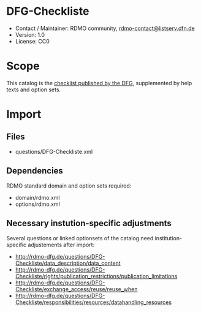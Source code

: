 # DFG-Checkliste
* Contact / Maintainer: RDMO community, rdmo-contact@listserv.dfn.de
* Version: 1.0
* License: CC0

# Scope
This catalog is the [checklist published by the DFG](https://www.dfg.de/research_data/checklist), supplemented by help texts and option sets.

# Import

## Files
* questions/DFG-Checkliste.xml

## Dependencies
RDMO standard domain and option sets required:
* domain/rdmo.xml
* options/rdmo.xml

## Necessary instution-specific adjustments
Several questions or linked optionsets of the catalog need institution-specific adjustements after import:
* http://rdmo-dfg.de/questions/DFG-Checkliste/data_description/data_content
* http://rdmo-dfg.de/questions/DFG-Checkliste/rights/publication_restrictions/publication_limitations
* http://rdmo-dfg.de/questions/DFG-Checkliste/exchange_access/reuse/reuse_when
* http://rdmo-dfg.de/questions/DFG-Checkliste/responsibilities/resources/datahandling_resources
